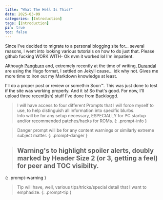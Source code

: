 ```yaml
---
title: "What The Hell Is This?"
date: 2025-03-09
categories: [Introduction]
tags: [Introduction]
pin: true
toc: false
---
```


Since I've decided to migrate to a personal blogging site for... several reasons, I went into looking various tutorials on how to do just that. Please github fucking WORK WITH- Ok nvm it worked lol I'm impatient.

Although <a href="https://birthbydrip.neocities.org/">Pangburn</a> and, extremely recently at the time of writing, <a href="https://testamentenjoyment.net/">Durandal</a> are using the Hugo format, I settled on Jekyll cause... idk why not. Gives me more time to iron out my Markdown knowledge at least.

I'll do a proper post or review or somethin Soon™. This was just done to test if the site was working properly. And it is! So that's good. For now, I'll upload three recent(ish) stuff I've done from Backloggd.

> I will have access to four different Prompts that I will force myself to use, to help distinguish all information into specific blurbs.  
Info will be for any setup necessary, ESPECIALLY for PC startup and/or recommended patches/hacks for ROMs.
{: .prompt-info }

> Danger prompt will be for any content warnings or similarly extreme subject matter.
{: .prompt-danger }

> ## Warning's to highlight spoiler alerts, doubly marked by Header Size 2 (or 3, getting a feel) for peer and TOC visibilty.
{: .prompt-warning }

> Tip will have, well, various tips/tricks/special detail that I want to emphasize.
{: .prompt-tip }